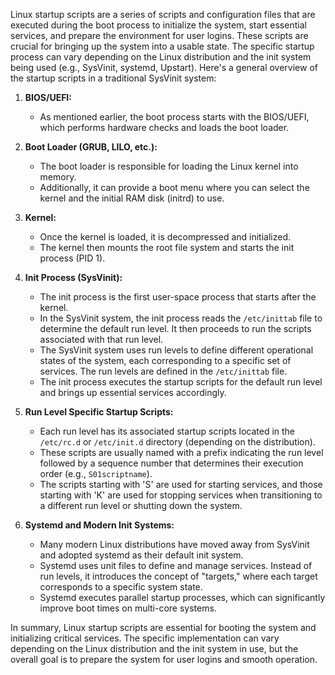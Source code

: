 Linux startup scripts are a series of scripts and configuration files that are executed during the boot process to initialize the system, start essential services, and prepare the environment for user logins. These scripts are crucial for bringing up the system into a usable state. The specific startup process can vary depending on the Linux distribution and the init system being used (e.g., SysVinit, systemd, Upstart). Here's a general overview of the startup scripts in a traditional SysVinit system:

1. **BIOS/UEFI:**
   - As mentioned earlier, the boot process starts with the BIOS/UEFI, which performs hardware checks and loads the boot loader.

2. **Boot Loader (GRUB, LILO, etc.):**
   - The boot loader is responsible for loading the Linux kernel into memory.
   - Additionally, it can provide a boot menu where you can select the kernel and the initial RAM disk (initrd) to use.

3. **Kernel:**
   - Once the kernel is loaded, it is decompressed and initialized.
   - The kernel then mounts the root file system and starts the init process (PID 1).

4. **Init Process (SysVinit):**
   - The init process is the first user-space process that starts after the kernel.
   - In the SysVinit system, the init process reads the `/etc/inittab` file to determine the default run level. It then proceeds to run the scripts associated with that run level.
   - The SysVinit system uses run levels to define different operational states of the system, each corresponding to a specific set of services. The run levels are defined in the `/etc/inittab` file.
   - The init process executes the startup scripts for the default run level and brings up essential services accordingly.

5. **Run Level Specific Startup Scripts:**
   - Each run level has its associated startup scripts located in the `/etc/rc.d` or `/etc/init.d` directory (depending on the distribution).
   - These scripts are usually named with a prefix indicating the run level followed by a sequence number that determines their execution order (e.g., `S01scriptname`).
   - The scripts starting with 'S' are used for starting services, and those starting with 'K' are used for stopping services when transitioning to a different run level or shutting down the system.

6. **Systemd and Modern Init Systems:**
   - Many modern Linux distributions have moved away from SysVinit and adopted systemd as their default init system.
   - Systemd uses unit files to define and manage services. Instead of run levels, it introduces the concept of "targets," where each target corresponds to a specific system state.
   - Systemd executes parallel startup processes, which can significantly improve boot times on multi-core systems.

In summary, Linux startup scripts are essential for booting the system and initializing critical services. The specific implementation can vary depending on the Linux distribution and the init system in use, but the overall goal is to prepare the system for user logins and smooth operation.
